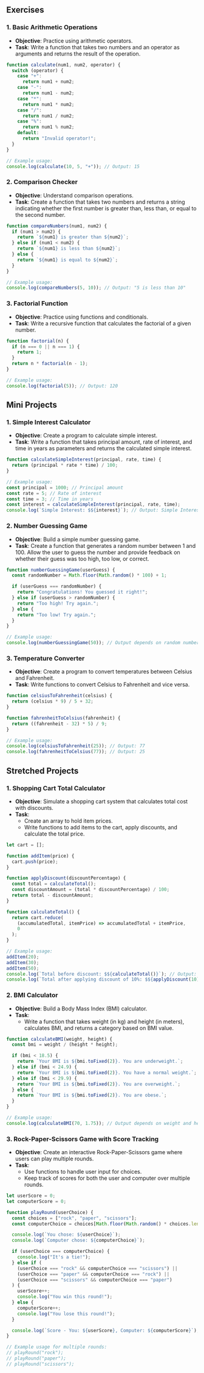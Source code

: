 ## Exercises

### 1. Basic Arithmetic Operations

- **Objective**: Practice using arithmetic operators.
- **Task**: Write a function that takes two numbers and an operator as arguments and returns the result of the operation.

```javascript
function calculate(num1, num2, operator) {
  switch (operator) {
    case "+":
      return num1 + num2;
    case "-":
      return num1 - num2;
    case "*":
      return num1 * num2;
    case "/":
      return num1 / num2;
    case "%":
      return num1 % num2;
    default:
      return "Invalid operator!";
  }
}

// Example usage:
console.log(calculate(10, 5, "+")); // Output: 15
```

### 2. Comparison Checker

- **Objective**: Understand comparison operations.
- **Task**: Create a function that takes two numbers and returns a string indicating whether the first number is greater than, less than, or equal to the second number.

```javascript
function compareNumbers(num1, num2) {
  if (num1 > num2) {
    return `${num1} is greater than ${num2}`;
  } else if (num1 < num2) {
    return `${num1} is less than ${num2}`;
  } else {
    return `${num1} is equal to ${num2}`;
  }
}

// Example usage:
console.log(compareNumbers(5, 10)); // Output: "5 is less than 10"
```

### 3. Factorial Function

- **Objective**: Practice using functions and conditionals.
- **Task**: Write a recursive function that calculates the factorial of a given number.

```javascript
function factorial(n) {
  if (n === 0 || n === 1) {
    return 1;
  }
  return n * factorial(n - 1);
}

// Example usage:
console.log(factorial(5)); // Output: 120
```

## Mini Projects

### 1. Simple Interest Calculator

- **Objective**: Create a program to calculate simple interest.
- **Task**: Write a function that takes principal amount, rate of interest, and time in years as parameters and returns the calculated simple interest.

```javascript
function calculateSimpleInterest(principal, rate, time) {
  return (principal * rate * time) / 100;
}

// Example usage:
const principal = 1000; // Principal amount
const rate = 5; // Rate of interest
const time = 3; // Time in years
const interest = calculateSimpleInterest(principal, rate, time);
console.log(`Simple Interest: $${interest}`); // Output: Simple Interest: $150
```

### 2. Number Guessing Game

- **Objective**: Build a simple number guessing game.
- **Task**: Create a function that generates a random number between 1 and 100. Allow the user to guess the number and provide feedback on whether their guess was too high, too low, or correct.

```javascript
function numberGuessingGame(userGuess) {
  const randomNumber = Math.floor(Math.random() * 100) + 1;

  if (userGuess === randomNumber) {
    return "Congratulations! You guessed it right!";
  } else if (userGuess > randomNumber) {
    return "Too high! Try again.";
  } else {
    return "Too low! Try again.";
  }
}

// Example usage:
console.log(numberGuessingGame(50)); // Output depends on random number generated
```

### 3. Temperature Converter

- **Objective**: Create a program to convert temperatures between Celsius and Fahrenheit.
- **Task**: Write functions to convert Celsius to Fahrenheit and vice versa.

```javascript
function celsiusToFahrenheit(celsius) {
  return (celsius * 9) / 5 + 32;
}

function fahrenheitToCelsius(fahrenheit) {
  return ((fahrenheit - 32) * 5) / 9;
}

// Example usage:
console.log(celsiusToFahrenheit(25)); // Output: 77
console.log(fahrenheitToCelsius(77)); // Output: 25
```

## Stretched Projects

### 1. Shopping Cart Total Calculator

- **Objective**: Simulate a shopping cart system that calculates total cost with discounts.
- **Task**:
  - Create an array to hold item prices.
  - Write functions to add items to the cart, apply discounts, and calculate the total price.

```javascript
let cart = [];

function addItem(price) {
  cart.push(price);
}

function applyDiscount(discountPercentage) {
  const total = calculateTotal();
  const discountAmount = (total * discountPercentage) / 100;
  return total - discountAmount;
}

function calculateTotal() {
  return cart.reduce(
    (accumulatedTotal, itemPrice) => accumulatedTotal + itemPrice,
    0
  );
}

// Example usage:
addItem(20);
addItem(30);
addItem(50);
console.log(`Total before discount: $${calculateTotal()}`); // Output: Total before discount: $100
console.log(`Total after applying discount of 10%: $${applyDiscount(10)}`); // Output depends on discount applied
```

### 2. BMI Calculator

- **Objective**: Build a Body Mass Index (BMI) calculator.
- **Task**:
  - Write a function that takes weight (in kg) and height (in meters), calculates BMI, and returns a category based on BMI value.

```javascript
function calculateBMI(weight, height) {
  const bmi = weight / (height * height);

  if (bmi < 18.5) {
    return `Your BMI is ${bmi.toFixed(2)}. You are underweight.`;
  } else if (bmi < 24.9) {
    return `Your BMI is ${bmi.toFixed(2)}. You have a normal weight.`;
  } else if (bmi < 29.9) {
    return `Your BMI is ${bmi.toFixed(2)}. You are overweight.`;
  } else {
    return `Your BMI is ${bmi.toFixed(2)}. You are obese.`;
  }
}

// Example usage:
console.log(calculateBMI(70, 1.75)); // Output depends on weight and height provided
```

### 3. Rock-Paper-Scissors Game with Score Tracking

- **Objective**: Create an interactive Rock-Paper-Scissors game where users can play multiple rounds.
- **Task**:
  - Use functions to handle user input for choices.
  - Keep track of scores for both the user and computer over multiple rounds.

```javascript
let userScore = 0;
let computerScore = 0;

function playRound(userChoice) {
  const choices = ["rock", "paper", "scissors"];
  const computerChoice = choices[Math.floor(Math.random() * choices.length)];

  console.log(`You chose: ${userChoice}`);
  console.log(`Computer chose: ${computerChoice}`);

  if (userChoice === computerChoice) {
    console.log("It's a tie!");
  } else if (
    (userChoice === "rock" && computerChoice === "scissors") ||
    (userChoice === "paper" && computerChoice === "rock") ||
    (userChoice === "scissors" && computerChoice === "paper")
  ) {
    userScore++;
    console.log("You win this round!");
  } else {
    computerScore++;
    console.log("You lose this round!");
  }

  console.log(`Score - You: ${userScore}, Computer: ${computerScore}`);
}

// Example usage for multiple rounds:
// playRound("rock");
// playRound("paper");
// playRound("scissors");
```
